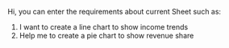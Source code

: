 Hi, you can enter the requirements about current Sheet such as:

1. I want to create a line chart to show income trends
1. Help me to create a pie chart to show revenue share
